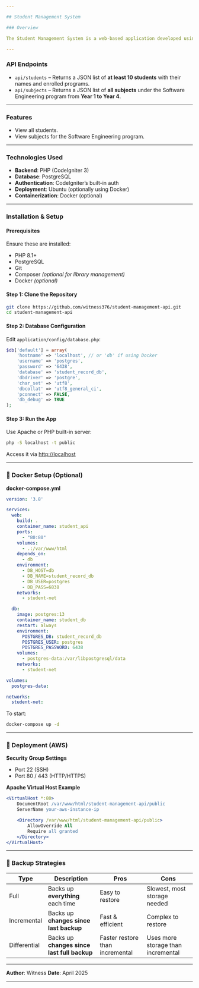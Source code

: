 ```yaml
---

## Student Management System

### Overview

The Student Management System is a web-based application developed using **CodeIgniter 3** and **PostgreSQL**. It provides API endpoints to manage student data, including enrolled programs and related subjects. The system is lightweight, container-ready (via Docker), and deployable on an Ubuntu server.

---
```


### API Endpoints

* `api/students` – Returns a JSON list of **at least 10 students** with their names and enrolled programs.
* `api/subjects` – Returns a JSON list of **all subjects** under the Software Engineering program from **Year 1 to Year 4**.

---

### Features

* View all students.
* View subjects for the Software Engineering program.

---

### Technologies Used

* **Backend**: PHP (CodeIgniter 3)
* **Database**: PostgreSQL
* **Authentication**: CodeIgniter’s built-in auth
* **Deployment**: Ubuntu (optionally using Docker)
* **Containerization**: Docker (optional)

---

### Installation & Setup

#### Prerequisites

Ensure these are installed:

* PHP 8.1+
* PostgreSQL
* Git
* Composer *(optional for library management)*
* Docker *(optional)*

#### Step 1: Clone the Repository

```bash
git clone https://github.com/witness376/student-management-api.git
cd student-management-api
```

#### Step 2: Database Configuration

Edit `application/config/database.php`:

```php
$db['default'] = array(
    'hostname' => 'localhost', // or 'db' if using Docker
    'username' => 'postgres',
    'password' => '6438',
    'database' => 'student_record_db',
    'dbdriver' => 'postgre',
    'char_set' => 'utf8',
    'dbcollat' => 'utf8_general_ci',
    'pconnect' => FALSE,
    'db_debug' => TRUE
);
```

#### Step 3: Run the App

Use Apache or PHP built-in server:

```bash
php -S localhost -t public
```

Access it via [http://localhost](http://localhost)

---

### 🐳 Docker Setup (Optional)

**docker-compose.yml**

```yaml
version: '3.8'

services:
  web:
    build: .
    container_name: student_api
    ports:
      - "80:80"
    volumes:
      - .:/var/www/html
    depends_on:
      - db
    environment:
      - DB_HOST=db
      - DB_NAME=student_record_db
      - DB_USER=postgres
      - DB_PASS=6838
    networks:
      - student-net

  db:
    image: postgres:13
    container_name: student_db
    restart: always
    environment:
      POSTGRES_DB: student_record_db
      POSTGRES_USER: postgres
      POSTGRES_PASSWORD: 6438
    volumes:
      - postgres-data:/var/libpostgresql/data
    networks:
      - student-net

volumes:
  postgres-data:

networks:
  student-net:
```

To start:

```bash
docker-compose up -d
```

---

### 🚀 Deployment (AWS)

**Security Group Settings**

* Port 22 (SSH)
* Port 80 / 443 (HTTP/HTTPS)

**Apache Virtual Host Example**

```apache
<VirtualHost *:80>
    DocumentRoot /var/www/html/student-management-api/public
    ServerName your-aws-instance-ip

    <Directory /var/www/html/student-management-api/public>
        AllowOverride All
        Require all granted
    </Directory>
</VirtualHost>
```

---

### 💾 Backup Strategies

| Type         | Description                                 | Pros                            | Cons                               |
| ------------ | ------------------------------------------- | ------------------------------- | ---------------------------------- |
| Full         | Backs up **everything** each time           | Easy to restore                 | Slowest, most storage needed       |
| Incremental  | Backs up **changes since last backup**      | Fast & efficient                | Complex to restore                 |
| Differential | Backs up **changes since last full backup** | Faster restore than incremental | Uses more storage than incremental |

---

**Author**: Witness
**Date**: April 2025

---

